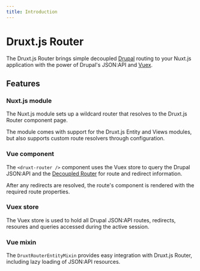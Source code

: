 ```yaml
---
title: Introduction
---
```


# Druxt.js Router

The Druxt.js Router brings simple decoupled [Drupal](https://drupal.org) routing to your Nuxt.js application with the power of Drupal's JSON:API and [Vuex](https://vuex.vuejs.org).


## Features

### Nuxt.js module

The Nuxt.js module sets up a wildcard router that resolves to the Druxt.js Router component page.

The module comes with support for the Druxt.js Entity and Views modules, but also supports custom route resolvers through configuration.


### Vue component

The `<druxt-router />` component uses the Vuex store to query the Drupal JSON:API and the [Decoupled Router](https://www.drupal.org/project/decoupled_router) for route and redirect information.

After any redirects are resolved, the route's component is rendered with the required route properties.


### Vuex store

The Vuex store is used to hold all Drupal JSON:API routes, redirects, resoures and queries accessed during the active session.


### Vue mixin

The `DruxtRouterEntityMixin` provides easy integration with Druxt.js Router, including lazy loading of JSON:API resources.
